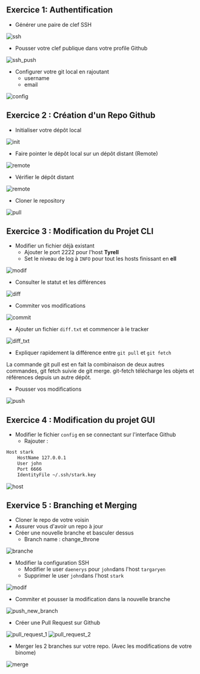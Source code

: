 
## Exercice 1: Authentification

- Générer une paire de clef SSH

![ssh](https://github.com/Ingesup-DevOps-B3/git-b3-Filtox/blob/main/images/ssh.png)

- Pousser votre clef publique dans votre profile Github

![ssh_push](https://github.com/Ingesup-DevOps-B3/git-b3-Filtox/blob/main/images/push_cle.png)

- Configurer votre git local en rajoutant
  - username
  - email

![config](https://github.com/Ingesup-DevOps-B3/git-b3-Filtox/blob/main/images/git_config.png)

## Exercice 2 : Création d'un Repo Github

- Initialiser votre dépôt local

![init](https://github.com/Ingesup-DevOps-B3/git-b3-Filtox/blob/main/images/init.png)

- Faire pointer le dépôt local sur un dépôt distant (Remote)

![remote](https://github.com/Ingesup-DevOps-B3/git-b3-Filtox/blob/main/images/remote.png)

- Vérifier le dépôt distant

![remote](https://github.com/Ingesup-DevOps-B3/git-b3-Filtox/blob/main/images/git_remote.png)

- Cloner le repository

![pull](https://github.com/Ingesup-DevOps-B3/git-b3-Filtox/blob/main/images/pull.png)

## Exercice 3 : Modification du Projet CLI

- Modifier un fichier déjà existant
  - Ajouter le port 2222 pour l'host **Tyrell**
  - Set le niveau de log à `INFO` pour tout les hosts finissant en **ell**

![modif](https://github.com/Ingesup-DevOps-B3/git-b3-Filtox/blob/main/images/modif.png)

- Consulter le statut et les différences

![diff](https://github.com/Ingesup-DevOps-B3/git-b3-Filtox/blob/main/images/diff_status.png)

- Commiter vos modifications

![commit](https://github.com/Ingesup-DevOps-B3/git-b3-Filtox/blob/main/images/commit.png)

- Ajouter un fichier `diff.txt` et commencer à le tracker

![diff_txt](https://github.com/Ingesup-DevOps-B3/git-b3-Filtox/blob/main/images/difftxt.png)

  - Expliquer rapidement la différence entre `git pull` et `git fetch`

La commande git pull est en fait la combinaison de deux autres commandes, git fetch suivie de git merge. git-fetch télécharge les objets et références depuis un autre dépôt.

- Pousser vos modifications

![push](https://github.com/Ingesup-DevOps-B3/git-b3-Filtox/blob/main/images/push.png)

## Exercice 4 : Modification du projet GUI

- Modifier le fichier `config` en se connectant sur l'interface Github
  - Rajouter :
```sh
Host stark
    HostName 127.0.0.1
    User john
    Port 6666
    IdentityFile ~/.ssh/stark.key
```

![host](https://github.com/Ingesup-DevOps-B3/git-b3-Filtox/blob/main/images/host.png)

## Exervice 5 : Branching et Merging

- Cloner le repo de votre voisin
- Assurer vous d'avoir un repo à jour
- Créer une nouvelle branche et basculer dessus
  - Branch name : change_throne 

![branche](https://github.com/Ingesup-DevOps-B3/git-b3-Filtox/blob/main/images/branch.png)

- Modifier la configuration SSH 
  -  Modifier le user `daenerys` pour `john`dans l'host `targaryen`
  -  Supprimer le user `john`dans l'host `stark`

![modif](https://github.com/Ingesup-DevOps-B3/git-b3-Filtox/blob/main/images/modif_.png)

-  Commiter et pousser la modification dans la nouvelle branche

![push_new_branch](https://github.com/Ingesup-DevOps-B3/git-b3-Filtox/blob/main/images/push_new_branch.png)

-  Créer une Pull Request sur Github

![pull_request_1](https://github.com/Ingesup-DevOps-B3/git-b3-Filtox/blob/main/images/pull_request.png)
![pull_request_2](https://github.com/Ingesup-DevOps-B3/git-b3-Filtox/blob/main/images/pull_request_2.png)

-  Merger les 2 branches sur votre repo. (Avec les modifications de votre binome)

![merge](https://github.com/Ingesup-DevOps-B3/git-b3-Filtox/blob/main/images/merge.png)

